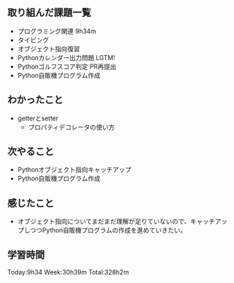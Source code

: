 ## 取り組んだ課題一覧
- プログラミング関連 9h34m
- タイピング
- オブジェクト指向復習
- Pythonカレンダー出力問題 LGTM!
- Pythonゴルフスコア判定 PR再提出
- Python自販機プログラム作成
## わかったこと
- getterとsetter
    - プロパティデコレータの使い方
## 次やること
- Pythonオブジェクト指向キャッチアップ
- Python自販機プログラム作成
## 感じたこと
- オブジェクト指向についてまだまだ理解が足りていないので、キャッチアップしつつPython自販機プログラムの作成を進めていきたい。
## 学習時間
Today:9h34 Week:30h39m Total:328h2m